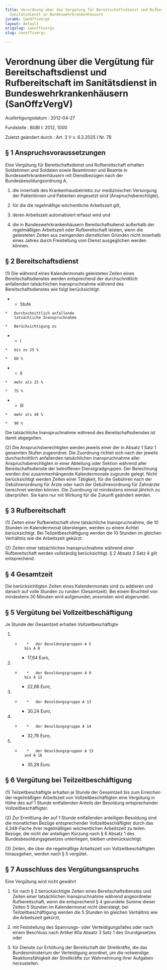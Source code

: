 ```yaml
---
Title: Verordnung über die Vergütung für Bereitschaftsdienst und Rufbereitschaft im
  Sanitätsdienst in Bundeswehrkrankenhäusern
jurabk: SanOffzVergV
layout: default
origslug: sanoffzvergv
slug: sanoffzvergv

---
```


# Verordnung über die Vergütung für Bereitschaftsdienst und Rufbereitschaft im Sanitätsdienst in Bundeswehrkrankenhäusern (SanOffzVergV)

Ausfertigungsdatum
:   2012-04-27

Fundstelle
:   BGBl I: 2012, 1000

Zuletzt geändert durch
:   Art. 3 V v. 6.3.2025 I Nr. 78


## § 1 Anspruchsvoraussetzungen

Eine Vergütung für Bereitschaftsdienst und Rufbereitschaft erhalten Soldatinnen und Soldaten sowie Beamtinnen und Beamte in Bundeswehrkrankenhäusern mit Dienstbezügen nach der Bundesbesoldungsordnung A,

1.  die innerhalb des Krankenhausbetriebs zur medizinischen Versorgung der Patientinnen und Patienten eingesetzt sind (Anspruchsberechtigte),


2.  für die die regelmäßige wöchentliche Arbeitszeit gilt,


3.  deren Arbeitszeit automatisiert erfasst wird und


4.  die in Bundeswehrkrankenhäusern Bereitschaftsdienst außerhalb der regelmäßigen Arbeitszeit oder Rufbereitschaft leisten, wenn die geleisteten Zeiten aus zwingenden dienstlichen Gründen nicht innerhalb eines Jahres durch Freistellung vom Dienst ausgeglichen werden können.





## § 2 Bereitschaftsdienst

(1) Die während eines Kalendermonats geleisteten Zeiten eines Bereitschaftsdienstes werden entsprechend der durchschnittlich anfallenden tatsächlichen Inanspruchnahme während des Bereitschaftsdienstes wie folgt berücksichtigt:

*    *   Stufe

    *   Durchschnittlich anfallende
        tatsächliche Inanspruchnahme

    *   Berücksichtigung zu


*    *   I

    *   bis zu 25 %

    *   60 %


*    *   II

    *   mehr als 25 %

    *   75 %


*    *   III

    *   mehr als 40 %

    *   90 %



Die tatsächliche Inanspruchnahme während des Bereitschaftsdienstes ist damit abgegolten.

(2) Die Anspruchsberechtigten werden jeweils einer der in Absatz 1 Satz 1 genannten Stufen zugeordnet. Die Zuordnung richtet sich nach der jeweils durchschnittlich anfallenden tatsächlichen Inanspruchnahme aller Anspruchsberechtigten in einer Abteilung oder Sektion während aller Bereitschaftsdienste der betroffenen Dienstgradgruppen. Der Berechnung werden drei zusammenhängende Kalendermonate zugrunde gelegt. Nicht berücksichtigt werden Zeiten einer Tätigkeit, für die Gebühren nach der Gebührenordnung für Ärzte oder nach der Gebührenordnung für Zahnärzte berechnet werden können. Die Zuordnung ist mindestens einmal jährlich zu überprüfen. Sie kann nur mit Wirkung für die Zukunft geändert werden.


## § 3 Rufbereitschaft

(1) Zeiten einer Rufbereitschaft ohne tatsächliche Inanspruchnahme, die 10 Stunden im Kalendermonat übersteigen, werden zu einem Achtel berücksichtigt. Bei Teilzeitbeschäftigung werden die 10 Stunden im gleichen Verhältnis wie die Arbeitszeit gekürzt.

(2) Zeiten einer tatsächlichen Inanspruchnahme während einer Rufbereitschaft werden vollständig berücksichtigt. § 2 Absatz 2 Satz 4 gilt entsprechend.


## § 4 Gesamtzeit

Die berücksichtigten Zeiten eines Kalendermonats sind zu addieren und danach auf volle Stunden zu runden (Gesamtzeit). Bei einem Bruchteil von mindestens 30 Minuten wird aufgerundet; ansonsten wird abgerundet.


## § 5 Vergütung bei Vollzeitbeschäftigung

Je Stunde der Gesamtzeit erhalten Vollzeitbeschäftigte

1.
    *        *   der Besoldungsgruppen A 5
            bis A 8

        *   17,64 Euro,





2.
    *        *   der Besoldungsgruppen A 9
            bis A 12

        *   22,68 Euro,





3.
    *        *   der Besoldungsgruppe A 13

        *   30,24 Euro,





4.
    *        *   der Besoldungsgruppe A 14

        *   32,76 Euro,





5.
    *        *   der Besoldungsgruppen A 15
            und A 16

        *   35,28 Euro.








## § 6 Vergütung bei Teilzeitbeschäftigung

(1) Teilzeitbeschäftigte erhalten je Stunde der Gesamtzeit bis zum Erreichen der regelmäßigen Arbeitszeit von Vollzeitbeschäftigten eine Vergütung in Höhe des auf 1 Stunde entfallenden Anteils der Besoldung entsprechender Vollzeitbeschäftigter.

(2) Zur Ermittlung der auf 1 Stunde entfallenden anteiligen Besoldung sind die monatlichen Bezüge entsprechender Vollzeitbeschäftigter durch das 4,348-Fache ihrer regelmäßigen wöchentlichen Arbeitszeit zu teilen. Bezüge, die nicht der anteiligen Kürzung nach § 6 Absatz 1 des Bundesbesoldungsgesetzes unterliegen, bleiben unberücksichtigt.

(3) Zeiten, die über die regelmäßige Arbeitszeit von Vollzeitbeschäftigten hinausgehen, werden nach § 5 vergütet.


## § 7 Ausschluss des Vergütungsanspruchs

Eine Vergütung wird nicht gewährt

1.  für nach § 2 berücksichtigte Zeiten eines Bereitschaftsdienstes und Zeiten einer tatsächlichen Inanspruchnahme während angeordneter Rufbereitschaft, wenn die entsprechend § 4 gerundete Summe dieser Zeiten 5 Stunden im Kalendermonat nicht übersteigt; bei Teilzeitbeschäftigung werden die 5 Stunden im gleichen Verhältnis wie die Arbeitszeit gekürzt,


2.  mit Feststellung des Spannungs- oder Verteidigungsfalles oder nach einem Beschluss nach Artikel 80a Absatz 3 Satz 1 des Grundgesetzes oder


3.  für Dienste zur Erhöhung der Bereitschaft der Streitkräfte, die das Bundesministerium der Verteidigung anordnet, um die notwendige Reaktionsfähigkeit der Streitkräfte zur Wahrnehmung ihrer Aufgaben herzustellen.




